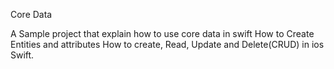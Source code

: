 Core Data

A Sample project that explain how to use core data in swift
How to Create Entities and attributes
How to create, Read, Update and Delete(CRUD) in  ios Swift.

